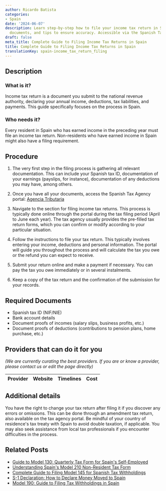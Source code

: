 ```yaml
---
author: Ricardo Batista
categories:
- Spain
date: '2024-06-07'
description: Learn step-by-step how to file your income tax return in Spain, required
  documents, and tips to ensure accuracy. Accessible via the Spanish Tax Agency portal.
draft: false
meta_title: Complete Guide to Filing Income Tax Returns in Spain
title: Complete Guide to Filing Income Tax Returns in Spain
translationKey: spain-income_tax_return_filing
---
```


## Description
### What is it?
Income tax return is a document you submit to the national revenue authority, declaring your annual income, deductions, tax liabilities, and payments. This guide specifically focuses on the process in Spain.

### Who needs it?
Every resident in Spain who has earned income in the preceding year must file an income tax return. Non-residents who have earned income in Spain might also have a filing requirement.

## Procedure

1. The very first step in the filing process is gathering all relevant documentation. This can include your Spanish tax ID, documentation of your earnings (payslips, for instance), documentation of any deductions you may have, among others.

2. Once you have all your documents, access the Spanish Tax Agency portal: [Agencia Tributaria](https://sede.agenciatributaria.gob.es)

3. Navigate to the section for filing income tax returns. This process is typically done online through the portal during the tax filing period (April to June each year). The tax agency usually provides the pre-filled tax return forms, which you can confirm or modify according to your particular situation.

4. Follow the instructions to file your tax return. This typically involves entering your income, deductions and personal information. The portal will guide you throughout the process and will calculate the tax you owe or the refund you can expect to receive. 

5. Submit your return online and make a payment if necessary. You can pay the tax you owe immediately or in several instalments. 

6. Keep a copy of the tax return and the confirmation of the submission for your records.

## Required Documents

- Spanish tax ID (NIF/NIE)
- Bank account details
- Document proofs of incomes (salary slips, business profits, etc.)
- Document proofs of deductions (contributions to pension plans, home purchase, etc.)


## Providers that can do it for you

_(We are currently curating the best providers. If you are or know a provider, please contact us or edit the page directly)_

| Provider        |     Website     |     Timelines    |       Cost      |
| :-------------: | :-------------: |  :-------------: | :-------------: |

## Additional details
You have the right to change your tax return after filing it if you discover any errors or omissions. This can be done through an amendment tax return, also available on the tax agency portal. Be mindful of your country of residence's tax treaty with Spain to avoid double taxation, if applicable. You may also seek assistance from local tax professionals if you encounter difficulties in the process.
## Related Posts

- [Guide to Model 130: Quarterly Tax Form for Spain's Self-Employed](https://tramitit.com/guides/spain/model_130/)
- [Understanding Spain's Model 210 Non-Resident Tax Form](https://tramitit.com/guides/spain/model_210/)
- [Complete Guide to Filing Model 145 for Spanish Tax Withholdings](https://tramitit.com/guides/spain/model_145/)
- [S-1 Declaration: How to Declare Money Moved to Spain](https://tramitit.com/guides/spain/s_1_declaration/)
- [Model 190: Guide to Filing Tax Withholdings in Spain](https://tramitit.com/guides/spain/model_190/)